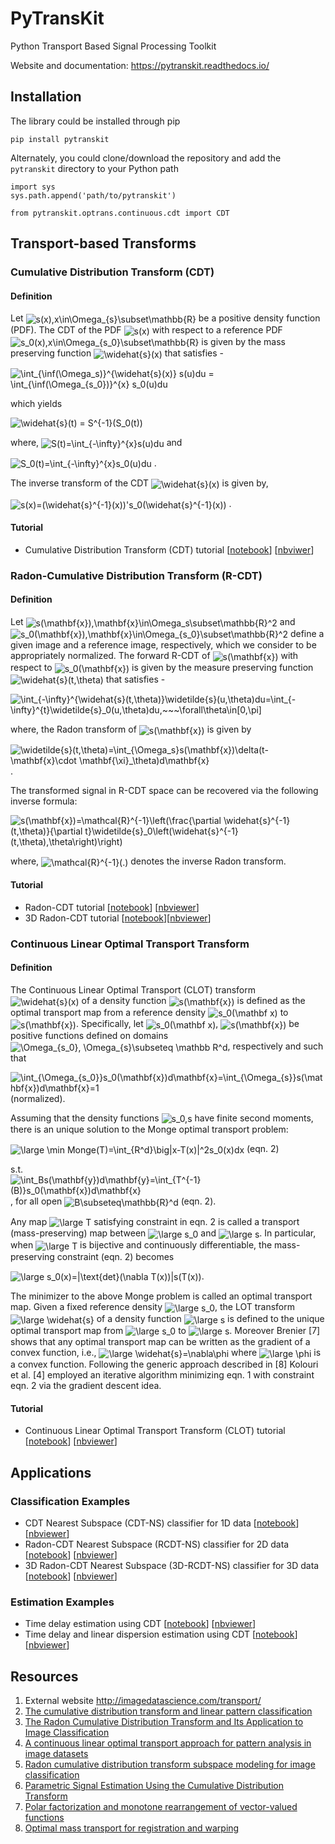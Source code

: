 # PyTransKit
Python Transport Based Signal Processing Toolkit

Website and documentation: https://pytranskit.readthedocs.io/


## Installation
The library could be installed through pip
```
pip install pytranskit
```
Alternately, you could clone/download the repository and add the `pytranskit` directory to your Python path
```
import sys
sys.path.append('path/to/pytranskit')

from pytranskit.optrans.continuous.cdt import CDT
```

## Transport-based Transforms
### Cumulative Distribution Transform (CDT)
#### Definition
Let <img src="https://latex.codecogs.com/svg.latex?s(x),x\in\Omega_{s}\subset\mathbb{R}" title="s(x),x\in\Omega_{s}\subset\mathbb{R}" align=center> be a positive density function (PDF). The CDT of the PDF <img src="https://latex.codecogs.com/svg.latex?s(x)" title="s(x)" align=center> with respect to a reference PDF <img src="https://latex.codecogs.com/svg.latex?s_0(x),x\in\Omega_{s_0}\subset\mathbb{R}" title="s_0(x),x\in\Omega_{s_0}\subset\mathbb{R}" align=center> is given by the mass preserving function <img src="https://latex.codecogs.com/svg.latex?\widehat{s}(x)" title="\widehat{s}(x)" align=center> that satisfies - 

<img src="https://latex.codecogs.com/svg.latex?\int_{\inf(\Omega_s)}^{\widehat{s}(x)}&space;s(u)du&space;=&space;\int_{\inf(\Omega_{s_0})}^{x}&space;s_0(u)du" title="\int_{\inf(\Omega_s)}^{\widehat{s}(x)} s(u)du = \int_{\inf(\Omega_{s_0})}^{x} s_0(u)du" align=center>

which yields 

<img src="https://latex.codecogs.com/svg.latex?\widehat{s}(t)&space;=&space;S^{-1}(S_0(t))" title="\widehat{s}(t) = S^{-1}(S_0(t))" align=center>

where, <img src="https://latex.codecogs.com/svg.latex?S(t)=\int_{-\infty}^{x}s(u)du" title="S(t)=\int_{-\infty}^{x}s(u)du" align=center>    and    

<img src="https://latex.codecogs.com/svg.latex?S_0(t)=\int_{-\infty}^{x}s_0(u)du" title="S_0(t)=\int_{-\infty}^{x}s_0(u)du" align=center> .

The inverse transform of the CDT <img src="https://latex.codecogs.com/svg.latex?\widehat{s}(x)" title="\widehat{s}(x)" align=center> is given by,

<img src="https://latex.codecogs.com/svg.latex?s(x)=(\widehat{s}^{-1}(x))'s_0(\widehat{s}^{-1}(x))" title="s(x)=(\widehat{s}^{-1}(x))'s_0(\widehat{s}^{-1}(x))" align=center> .

#### Tutorial
- Cumulative Distribution Transform (CDT) tutorial [[notebook](https://github.com/rohdelab/PyTransKit/blob/master/tutorials/01_tutorial_cdt.ipynb)] [[nbviwer](https://nbviewer.jupyter.org/github/rohdelab/PyTransKit/blob/master/tutorials/01_tutorial_cdt.ipynb)]

### Radon-Cumulative Distribution Transform (R-CDT)
#### Definition
Let <img src="https://latex.codecogs.com/svg.latex?s(\mathbf{x}),\mathbf{x}\in\Omega_s\subset\mathbb{R}^2" title="s(\mathbf{x}),\mathbf{x}\in\Omega_s\subset\mathbb{R}^2" align=center> and <img src="https://latex.codecogs.com/svg.latex?s_0(\mathbf{x}),\mathbf{x}\in\Omega_{s_0}\subset\mathbb{R}^2" title="s_0(\mathbf{x}),\mathbf{x}\in\Omega_{s_0}\subset\mathbb{R}^2" align=center> define a given image and a reference image, respectively, which we consider to be appropriately normalized. The forward R-CDT of <img src="https://latex.codecogs.com/svg.latex?s(\mathbf{x})" title="s(\mathbf{x})" align=center> with
respect to <img src="https://latex.codecogs.com/svg.latex?s_0(\mathbf{x})" title="s_0(\mathbf{x})" align=center> is given by the measure preserving function <img src="https://latex.codecogs.com/svg.latex?\widehat{s}(t,\theta)" title="\widehat{s}(t,\theta)" align=center> that satisfies -

<img src="https://latex.codecogs.com/svg.latex?\int_{-\infty}^{\widehat{s}(t,\theta)}\widetilde{s}(u,\theta)du=\int_{-\infty}^{t}\widetilde{s}_0(u,\theta)du,~~~\forall\theta\in[0,\pi]" title="\int_{-\infty}^{\widehat{s}(t,\theta)}\widetilde{s}(u,\theta)du=\int_{-\infty}^{t}\widetilde{s}_0(u,\theta)du,~~~\forall\theta\in[0,\pi]" align=center>

where, the Radon transform of <img src="https://latex.codecogs.com/svg.latex?s(\mathbf{x})" title="s(\mathbf{x})" align=center> is given by

<img src="https://latex.codecogs.com/svg.latex?\widetilde{s}(t,\theta)=\int_{\Omega_s}s(\mathbf{x})\delta(t-\mathbf{x}\cdot&space;\mathbf{\xi}_\theta)d\mathbf{x}" title="\widetilde{s}(t,\theta)=\int_{\Omega_s}s(\mathbf{x})\delta(t-\mathbf{x}\cdot \mathbf{\xi}_\theta)d\mathbf{x}" align=center> .

The transformed signal in R-CDT space can be recovered via the following inverse formula:

<img src="https://latex.codecogs.com/svg.latex?s(\mathbf{x})=\mathcal{R}^{-1}\left(\frac{\partial&space;\widehat{s}^{-1}(t,\theta)}{\partial&space;t}\widetilde{s}_0\left(\widehat{s}^{-1}(t,\theta),\theta\right)\right)" title="s(\mathbf{x})=\mathcal{R}^{-1}\left(\frac{\partial \widehat{s}^{-1}(t,\theta)}{\partial t}\widetilde{s}_0\left(\widehat{s}^{-1}(t,\theta),\theta\right)\right)" align=center> 

where, <img src="https://latex.codecogs.com/svg.latex?\mathcal{R}^{-1}(.)" title="\mathcal{R}^{-1}(.)" align=center> denotes the inverse Radon transform.

#### Tutorial
- Radon-CDT tutorial [[notebook](https://github.com/rohdelab/PyTransKit/blob/master/tutorials/02_tutorial_rcdt.ipynb)] [[nbviewer](https://nbviewer.jupyter.org/github/rohdelab/PyTransKit/blob/master/tutorials/02_tutorial_rcdt.ipynb)]
- 3D Radon-CDT tutorial [[notebook](https://github.com/rohdelab/PyTransKit/blob/master/tutorials/05_tutorial_rcdt3D.ipynb)][[nbviewer](https://nbviewer.jupyter.org/github/rohdelab/PyTransKit/blob/master/tutorials/05_tutorial_rcdt3D.ipynb)]

### Continuous Linear Optimal Transport Transform
#### Definition
The Continuous Linear Optimal Transport (CLOT) transform <img src="https://latex.codecogs.com/svg.latex?\widehat{s}(x)" title="\widehat{s}(x)" align=center> of a density function <img src="https://latex.codecogs.com/svg.latex?s(\mathbf{x})" title="s(\mathbf{x})" align=center> is defined as the optimal transport map from a reference density <img src="https://latex.codecogs.com/svg.latex?s_0(\mathbf&space;x)" title="s_0(\mathbf x)" align=center> to <img src="https://latex.codecogs.com/svg.latex?s(\mathbf{x})" title="s(\mathbf{x})" align=center>. Specifically, let <img src="https://latex.codecogs.com/svg.latex?s_0(\mathbf&space;x)" title="s_0(\mathbf x)" align=center>, <img src="https://latex.codecogs.com/svg.latex?s(\mathbf{x})" title="s(\mathbf{x})" align=center> be positive functions defined on domains <img src="https://latex.codecogs.com/svg.latex?\Omega_{s_0},&space;\Omega_{s}\subseteq&space;\mathbb&space;R^d" title="\Omega_{s_0}, \Omega_{s}\subseteq \mathbb R^d" align=center>, respectively and such that 

<img src="https://latex.codecogs.com/svg.latex?\int_{\Omega_{s_0}}s_0(\mathbf{x})d\mathbf{x}=\int_{\Omega_{s}}s(\mathbf{x})d\mathbf{x}=1" title="\int_{\Omega_{s_0}}s_0(\mathbf{x})d\mathbf{x}=\int_{\Omega_{s}}s(\mathbf{x})d\mathbf{x}=1" align=center> (normalized).

Assuming that the density functions <img src="https://latex.codecogs.com/svg.latex?s_0,s" title="s_0,s" align=center> have finite second moments, there is an unique solution to the Monge optimal transport problem:

<img src="https://latex.codecogs.com/svg.latex?\large&space;\min&space;Monge(T)=\int_{R^d}\big|x-T(x)|^2s_0(x)dx" title="\large \min Monge(T)=\int_{R^d}\big|x-T(x)|^2s_0(x)dx" align=center>  (eqn. 2)

s.t. <img src="https://latex.codecogs.com/svg.latex?\int_Bs(\mathbf{y})d\mathbf{y}=\int_{T^{-1}(B)}s_0(\mathbf{x})d\mathbf{x}" title="\int_Bs(\mathbf{y})d\mathbf{y}=\int_{T^{-1}(B)}s_0(\mathbf{x})d\mathbf{x}" align=center>, for all open <img src="https://latex.codecogs.com/svg.latex?B\subseteq\mathbb{R}^d" title="B\subseteq\mathbb{R}^d" align=center> (eqn. 2).

Any map <img src="https://latex.codecogs.com/svg.latex?\large&space;T" title="\large T" align=center> satisfying constraint in eqn. 2 is called a transport (mass-preserving) map between <img src="https://latex.codecogs.com/svg.latex?\large&space;s_0" title="\large s_0" align=center> and <img src="https://latex.codecogs.com/svg.latex?\large&space;s" title="\large s" align=center>. In particular, when <img src="https://latex.codecogs.com/svg.latex?\large&space;T" title="\large T" align=center> is bijective and continuously differentiable, the mass-preserving constraint (eqn. 2) becomes

<img src="https://latex.codecogs.com/svg.latex?\large&space;s_0(x)=|\text{det}(\nabla&space;T(x))|s(T(x))" title="\large s_0(x)=|\text{det}(\nabla T(x))|s(T(x))" align=center>.

The minimizer to the above Monge problem is called an optimal transport map. Given a fixed reference density <img src="https://latex.codecogs.com/svg.latex?\large&space;s_0" title="\large s_0" align=center>, the LOT transform <img src="https://latex.codecogs.com/svg.latex?\large&space;\widehat{s}" title="\large \widehat{s}" align=center> of a density function <img src="https://latex.codecogs.com/svg.latex?\large&space;s" title="\large s" align=center> is defined  to the unique optimal transport map from <img src="https://latex.codecogs.com/svg.latex?\large&space;s_0" title="\large s_0" align=center> to <img src="https://latex.codecogs.com/svg.latex?\large&space;s" title="\large s" align=center>. Moreover Brenier [7] shows that any optimal transport map can be written as the gradient of a convex function, i.e., <img src="https://latex.codecogs.com/svg.latex?\large&space;\widehat{s}=\nabla\phi" title="\large \widehat{s}=\nabla\phi" align=center> where <img src="https://latex.codecogs.com/svg.latex?\large&space;\phi" title="\large \phi" align=center> is a convex function. Following the generic approach described in [8] Kolouri et al. [4] employed an iterative algorithm minimizing eqn. 1 with constraint eqn. 2 via the gradient descent idea.

#### Tutorial
- Continuous Linear Optimal Transport Transform (CLOT) tutorial [[notebook](https://github.com/rohdelab/PyTransKit/blob/master/tutorials/07_tutorial_clot.ipynb)] [[nbviewer](https://nbviewer.jupyter.org/github/rohdelab/PyTransKit/blob/master/tutorials/07_tutorial_clot.ipynb)]

## Applications
### Classification Examples
- CDT Nearest Subspace (CDT-NS) classifier for 1D data [[notebook](https://github.com/rohdelab/PyTransKit/blob/master/tutorials/04_tutorial_CDT-NS_classifier.ipynb)] [[nbviewer](https://nbviewer.jupyter.org/github/rohdelab/PyTransKit/blob/master/tutorials/04_tutorial_CDT-NS_classifier.ipynb)]
- Radon-CDT Nearest Subspace (RCDT-NS) classifier for 2D data [[notebook](https://github.com/rohdelab/PyTransKit/blob/master/tutorials/03_tutorial_RCDT-NS_classifier.ipynb)] [[nbviewer](https://nbviewer.jupyter.org/github/rohdelab/PyTransKit/blob/master/tutorials/03_tutorial_RCDT-NS_classifier.ipynb)]
- 3D Radon-CDT Nearest Subspace (3D-RCDT-NS) classifier for 3D data [[notebook](https://github.com/rohdelab/PyTransKit/blob/master/tutorials/06_tutorial_3DRCDT-NS_classifier.ipynb)] [[nbviewer](https://nbviewer.jupyter.org/github/rohdelab/PyTransKit/blob/master/tutorials/06_tutorial_3DRCDT-NS_classifier.ipynb)]

### Estimation Examples
- Time delay estimation using CDT [[notebook](https://github.com/rohdelab/PyTransKit/blob/master/Examples/Example01_estimation_delay.ipynb)] [[nbviewer](https://nbviewer.jupyter.org/github/rohdelab/PyTransKit/blob/master/Examples/Example01_estimation_delay.ipynb)]
- Time delay and linear dispersion estimation using CDT [[notebook](https://github.com/rohdelab/PyTransKit/blob/master/Examples/Example02_estimation_delay_linear_dispersion.ipynb)] [[nbviewer](https://nbviewer.jupyter.org/github/rohdelab/PyTransKit/blob/master/Examples/Example02_estimation_delay_linear_dispersion.ipynb)]

## Resources
1. External website http://imagedatascience.com/transport/
2. [The cumulative distribution transform and linear pattern classification](http://www.sciencedirect.com/science/article/pii/S1063520317300076)
3. [The Radon Cumulative Distribution Transform and Its Application to Image Classification](https://ieeexplore.ieee.org/document/7358128)
4. [A continuous linear optimal transport approach for pattern analysis in image datasets](https://www.sciencedirect.com/science/article/abs/pii/S0031320315003507)
5. [Radon cumulative distribution transform subspace modeling for image classification](https://arxiv.org/abs/2004.03669)
6. [Parametric Signal Estimation Using the Cumulative Distribution Transform](https://ieeexplore.ieee.org/abstract/document/9099391)
7. [Polar factorization and monotone rearrangement of vector-valued functions](https://onlinelibrary.wiley.com/doi/abs/10.1002/cpa.3160440402)
8. [ Optimal mass transport for registration and warping](https://link.springer.com/article/10.1023/B:VISI.0000036836.66311.97)
